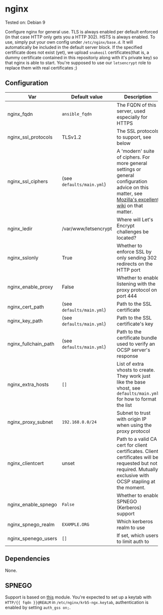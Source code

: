 # nginx

Tested on: Debian 9

Configure nginx for general use. TLS is always enabled per default enforced (in that case HTTP only gets you a HTTP 302). HSTS is always enabled. To use, simply put your own config under `/etc/nginx/base.d`. It will automatically be included in the default server block. If the specified certificate does not exist (yet), we upload `snakeoil` certificates(that is, a dummy certificate contained in this repositoriy along with it's private key) so that nginx is able to start. You're supposed to use our `letsencrypt` role to replace them with real certificates ;)

## Configuration
|Var|Default value|Description|
|---|-------------|-----------|
|nginx_fqdn|`ansible_fqdn`|The FQDN of this server, used especially for HTTPS|
|nginx_ssl_protocols|TLSv1.2|The SSL protocols to support, see below|
|nginx_ssl_ciphers|(see `defaults/main.yml`)|A 'modern' suite of ciphers. For more general settings or general configuration advice on this matter, see [Mozilla's excellent wiki](https://wiki.mozilla.org/Security/Server_Side_TLS) on that matter.|
|nginx_ledir|/var/www/letsencrypt|Where will Let's Encrypt challenges be located?|
|nginx_sslonly|True|Whether to enforce SSL by only sending 302 redirects on the HTTP port|
|nginx_enable_proxy|False|Whether to enable listening with the proxy protocol on port 444|
|nginx_cert_path|(see `defaults/main.yml`)|Path to the SSL certificate|
|nginx_key_path|(see `defaults/main.yml`)|Path to the SSL certificate's key|
|nginx_fullchain_path|(see `defaults/main.yml`)|Path to the certificate bundle used to verify an OCSP server's response|
|nginx_extra_hosts|`[]`| List of extra vhosts to create. They work just like the base vhost, see `defaults/main.yml` for how to format the list|
|nginx_proxy_subnet|`192.168.0.0/24`|Subnet to trust with origin IP when using the proxy protocol|
|nginx_clientcert|unset| Path to a valid CA cert for client certificates. Client certificates will be requested but not required. Mutually exclusive with OCSP stapling at the moment. |
|nginx_enable_spnego|`False`| Whether to enable SPNEGO (Kerberos) support|
|nginx_spnego_realm|`EXAMPLE.ORG`| Which kerberos realm to use|
|nginx_spenego_users|`[]`| If set, which users to limit auth to|

## Dependencies
None.

## SPNEGO
Support is based on [this](https://github.com/stnoonan/spnego-http-auth-nginx-module) module.
You're expected to set up a keytab with `HTTP/{{ fqdn }}@REALM` in `/etc/nginx/krb5-ngx.keytab`, authentication is enabled by setting `auth_gss on;`.
